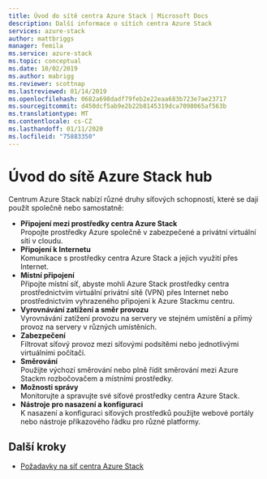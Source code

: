 ```yaml
---
title: Úvod do sítě centra Azure Stack | Microsoft Docs
description: Další informace o sítích centra Azure Stack
services: azure-stack
author: mattbriggs
manager: femila
ms.service: azure-stack
ms.topic: conceptual
ms.date: 10/02/2019
ms.author: mabrigg
ms.reviewer: scottnap
ms.lastreviewed: 01/14/2019
ms.openlocfilehash: 0682a698dadf79feb2e22eaa683b723e7ae23717
ms.sourcegitcommit: d450dcf5ab9e2b22b8145319dca7098065af563b
ms.translationtype: MT
ms.contentlocale: cs-CZ
ms.lasthandoff: 01/11/2020
ms.locfileid: "75883350"
---
```

# <a name="introduction-to-azure-stack-hub-networking"></a>Úvod do sítě Azure Stack hub

Centrum Azure Stack nabízí různé druhy síťových schopností, které se dají použít společně nebo samostatně:

- **Připojení mezi prostředky centra Azure Stack**  
    Propojte prostředky Azure společně v zabezpečené a privátní virtuální síti v cloudu.
- **Připojení k Internetu**  
    Komunikace s prostředky centra Azure Stack a jejich využití přes Internet.
- **Místní připojení**  
    Připojte místní síť, abyste mohli Azure Stack prostředky centra prostřednictvím virtuální privátní sítě (VPN) přes Internet nebo prostřednictvím vyhrazeného připojení k Azure Stackmu centru.
- **Vyrovnávání zatížení a směr provozu**  
    Vyrovnávání zatížení provozu na servery ve stejném umístění a přímý provoz na servery v různých umístěních.
- **Zabezpečení**  
    Filtrovat síťový provoz mezi síťovými podsítěmi nebo jednotlivými virtuálními počítači.
- **Směrování**  
    Použijte výchozí směrování nebo plně řídit směrování mezi Azure Stackm rozbočovačem a místními prostředky.
- **Možnosti správy**  
    Monitorujte a spravujte své síťové prostředky centra Azure Stack.
- **Nástroje pro nasazení a konfiguraci**  
    K nasazení a konfiguraci síťových prostředků použijte webové portály nebo nástroje příkazového řádku pro různé platformy.


## <a name="next-steps"></a>Další kroky

* [Požadavky na síť centra Azure Stack](azure-stack-network-differences.md)